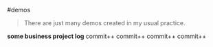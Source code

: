 #demos
>There are just many demos created in my usual practice.

**some business project log**
commit++
commit++
commit++
commit++
